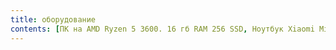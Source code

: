 ```yaml
---
title: оборудование
contents: [ПК на AMD Ryzen 5 3600. 16 гб RAM 256 SSD, Ноутбук Xiaomi Mi Notebook Light 15.6, 2 монитора Acer 4K, 27 дюймов, Клавиатура Anne Pro 2, Мышь Logitech G Pro Wireless, Смартфон Google Pixel 5a]
---
```


